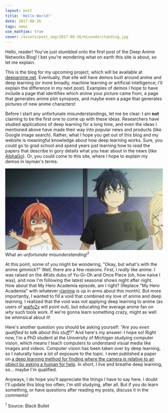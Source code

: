 ```yaml
---
layout: post
title: 'Hello World!'
date: 2017-08-26
tags: news
use_mathjax: true
cover: /assets/post_img/2017-08-26/misunderstanding.jpg
---
```


Hello, reader! You've just stumbled onto the first post of the Deep Anime Networks Blog! I bet you're wondering what on earth this site is about, so let me explain.

This is the blog for my upcoming project, which will be available at [deepanime.net](http://deepanime.net). Eventually, that site will have demos built around anime and deep learning (or more broadly, machine learning or artificial intelligence; I'll explain the difference in my next post). Examples of demos I hope to have include a page that identifies which anime your picture came from, a page that generates anime plot synopses, and maybe even a page that generates pictures of new anime characters!

Before I start any unfortunate misunderstandings, let me be clear: I am **not** claiming to be the first one to come up with these ideas. Researchers have studied applications of deep learning for a long time, and even the ideas I mentioned above have made their way into popular news and products (like Google image search). Rather, what I hope you get out of this blog and my website is meaningful knowledge about how deep learning works. Sure, you could go to grad school and spend years just learning how to *read* the papers that describe in gory details what you hear about in the news (like [AlphaGo](https://deepmind.com/research/alphago/)). Or, you could come to this site, where I hope to explain my demos in layman's terms.

![What an unfortunate misunderstanding!](/assets/post_img/2017-08-26/misunderstanding.jpg)
<span class="caption">What an *unfortunate misunderstanding!*<sup>1</sup></span>

At this point, some of you might be wondering, "Okay, but what's with the anime gimmick?" Well, there are a few reasons. First, I *really* like anime. I was raised on the 4Kids dubs of Yu-Gi-Oh and Once Piece (oh, how naive I was), and now I'm following the latest seasonal shows night after night. How about that My Hero Academia episode, am I right? (Replace "My Hero Academia" with whatever [r/anime](http://www.reddit.com/r/anime) is up in arms about this month). But more importantly, I wanted to fill a void that combined my love of anime and deep learning. I realized that the void was *not* applying deep learning to anime (as users of [waifu2x](http://waifu2x.udp.jp) will point out), but educating the average anime fan on *why* such tools work. If we're gonna learn something crazy, might as well be whimsical about it!

Here's another question you should be asking yourself: *"Are you even qualified to talk about this stuff?"* And here's my answer: I hope so! Right now, I'm a PhD student at the University of Michigan studying computer vision, which means I teach computers to understand visual media like images and videos. Computer vision has been taken over by deep learning, so I naturally have a lot of exposure to the topic. I even published a paper on [a deep learning method for finding where the camera is relative to an object by asking a human for help](https://arxiv.org/abs/1703.09859). In short, I live and breathe deep learning, so... maybe I'm qualified.

Anyways, I do hope you'll appreciate the things I have to say here. I doubt I'll update this blog too often; I'm still studying, after all. But if you do learn something, or have questions after reading my posts, discuss it in the comments!

<sup>1</sup> Source: Black Bullet
